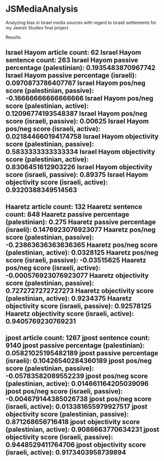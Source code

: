 # JSMediaAnalysis
Analyzing bias in Israel media sources with regard to Israeli settlements for my Jewish Studies final project

Results:

Israel Hayom article count: 62
Israel Hayom sentence count: 263
Israel Hayom passive percentage (palestinian): 0.1935483870967742
Israel Hayom passive percentage (israeli): 0.0970873786407767
Israel Hayom pos/neg score (palestinian, passive): -0.16666666666666666
Israel Hayom pos/neg score (palestinian, active): 0.12096774193548387
Israel Hayom pos/neg score (israeli, passive): 0.00625
Israel Hayom pos/neg score (israeli, active): 0.021844660194174758
Israel Hayom objectivity score (palestinian, passive): 0.5833333333333334
Israel Hayom objectivity score (palestinian, active): 0.8306451612903226
Israel Hayom objectivity score (israeli, passive): 0.89375
Israel Hayom objectivity score (israeli, active): 0.9320388349514563
----------------------------------------------------------------
Haaretz article count: 132
Haaretz sentence count: 848
Haaretz passive percentage (palestinian): 0.275
Haaretz passive percentage (israeli): 0.1476923076923077
Haaretz pos/neg score (palestinian, passive): -0.23863636363636365
Haaretz pos/neg score (palestinian, active): 0.0328125
Haaretz pos/neg score (israeli, passive): -0.03515625
Haaretz pos/neg score (israeli, active): -0.000576923076923077
Haaretz objectivity score (palestinian, passive): 0.7272727272727273
Haaretz objectivity score (palestinian, active): 0.9234375
Haaretz objectivity score (israeli, passive): 0.92578125
Haaretz objectivity score (israeli, active): 0.9405769230769231
----------------------------------------------------------------
jpost article count: 1267
jpost sentence count: 9140
jpost passive percentage (palestinian): 0.05821025195482189
jpost passive percentage (israeli): 0.10426540284360189
jpost pos/neg score (palestinian, passive): -0.05783582089552239
jpost pos/neg score (palestinian, active): 0.014661164205039096
jpost pos/neg score (israeli, passive): -0.004679144385026738
jpost pos/neg score (israeli, active): 0.013381655979927517
jpost objectivity score (palestinian, passive): 0.871268656716418
jpost objectivity score (palestinian, active): 0.9086663770634231
jpost objectivity score (israeli, passive): 0.9448529411764706
jpost objectivity score (israeli, active): 0.9173403958739894
----------------------------------------------------------------
